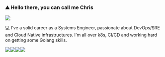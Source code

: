 ### ⛰️ Hello there, you can call me Chris

<a href="https://www.linkedin.com/in/cbernini/"><img src="https://img.shields.io/badge/LinkedIn-0077B5?style=for-the-badge&logo=linkedin&logoColor=white" /></a>

💻 I've a solid career as a Systems Engineer, passionate about DevOps/SRE and Cloud Native infrastructures.
I'm all over k8s, CI/CD and working hard on getting some Golang skills.


<img src="https://img.shields.io/badge/kubernetes-326ce5.svg?&style=for-the-badge&logo=kubernetes&logoColor=white" /><img src="https://img.shields.io/badge/Go-00ADD8?style=for-the-badge&logo=go&logoColor=white" /><img src="https://img.shields.io/badge/Shell_Script-121011?style=for-the-badge&logo=gnu-bash&logoColor=white" /><img src="https://img.shields.io/badge/Amazon_AWS-FF9900?style=for-the-badge&logo=amazonaws&logoColor=white" />


